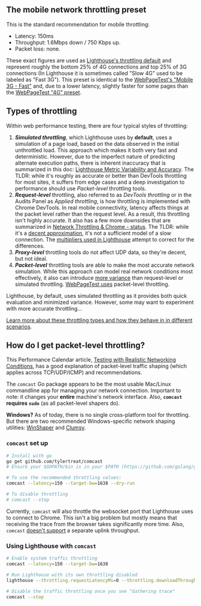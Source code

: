 
## The mobile network throttling preset

This is the standard recommendation for mobile throttling:

- Latency: 150ms
- Throughput: 1.6Mbps down / 750 Kbps up.
- Packet loss: none.

These exact figures are used as [Lighthouse's throttling default](https://github.com/GoogleChrome/lighthouse/blob/8f500e00243e07ef0a80b39334bedcc8ddc8d3d0/lighthouse-core/config/constants.js#L19-L26) and represent roughly the bottom 25% of 4G connections and top 25% of 3G connections (In Lighthouse it is sometimes called "Slow 4G" used to be labeled as "Fast 3G"). This preset is identical to the [WebPageTest's "Mobile 3G - Fast"](https://github.com/WPO-Foundation/webpagetest/blob/master/www/settings/connectivity.ini.sample) and, due to a lower latency, slightly faster for some pages than the [WebPageTest "4G" preset](https://github.com/WPO-Foundation/webpagetest/blob/master/www/settings/connectivity.ini.sample).

## Types of throttling

Within web performance testing, there are four typical styles of throttling:

1. **_Simulated throttling_**, which Lighthouse uses by **default**, uses a simulation of a page load, based on the data observed in the initial unthrottled load. This approach which makes it both very fast and deterministic. However, due to the imperfect nature of predicting alternate execution paths, there is inherent inaccuracy that is summarized in this doc: [Lighthouse Metric Variability and Accuracy](https://docs.google.com/document/d/1BqtL-nG53rxWOI5RO0pItSRPowZVnYJ_gBEQCJ5EeUE/edit). The TLDR: while it's roughly as accurate or better than DevTools throttling for most sites, it suffers from edge cases and a deep investigation to performance should use _Packet-level_ throttling tools.
1. **_Request-level_** throttling, also referred to as _DevTools throttling_ or in the Audits Panel as _Applied throttling_, is how throttling is implemented with Chrome DevTools. In real mobile connectivity, latency affects things at the packet level rather than the request level. As a result, this throttling isn't highly accurate. It also has a few more downsides that are summarized in [Network Throttling & Chrome - status](https://docs.google.com/document/d/1TwWLaLAfnBfbk5_ZzpGXegPapCIfyzT4MWuZgspKUAQ/edit). The TLDR: while it's a [decent approximation](https://docs.google.com/document/d/10lfVdS1iDWCRKQXPfbxEn4Or99D64mvNlugP1AQuFlE/edit), it's not a sufficient model of a slow connection. The [multipliers used in Lighthouse](https://github.com/GoogleChrome/lighthouse/blob/3be483287a530fb560c843b7299ef9cfe91ce1cc/lighthouse-core/lib/emulation.js#L33-L39) attempt to correct for the differences.
1. **_Proxy-level_** throttling tools do not affect UDP data, so they're decent, but not ideal.
1. **_Packet-level_** throttling tools are able to make the most accurate network simulation. While this approach can model real network conditions most effectively, it also can introduce [more variance](https://docs.google.com/document/d/1BqtL-nG53rxWOI5RO0pItSRPowZVnYJ_gBEQCJ5EeUE/edit) than request-level or simulated throttling. [WebPageTest uses](https://github.com/WPO-Foundation/wptagent/blob/master/docs/remote_trafficshaping.md) packet-level throttling.

Lighthouse, by default, uses simulated throttling as it provides both quick evaluation and minimized variance. However, some may want to experiment with more accurate throttling...

[Learn more about these throttling types and how they behave in in different scenarios](https://www.debugbear.com/blog/network-throttling-methods).

## How do I get packet-level throttling?

This Performance Calendar article, [Testing with Realistic Networking Conditions](https://calendar.perfplanet.com/2016/testing-with-realistic-networking-conditions/), has a good explanation of packet-level traffic shaping (which applies across TCP/UDP/ICMP) and recommendations.

The `comcast` Go package appears to be the most usable Mac/Linux commandline app for managing your network connection. Important to note: it changes your **entire** machine's network interface. Also, **`comcast` requires `sudo`** (as all packet-level shapers do).

**Windows?** As of today, there is no single cross-platform tool for throttling. But there are two recommended Windows-specific network shaping utilities: [WinShaper](https://calendar.perfplanet.com/2016/testing-with-realistic-networking-conditions/#introducing_winshaper) and [Clumsy](http://jagt.github.io/clumsy/).

### `comcast` set up

```sh
# Install with go
go get github.com/tylertreat/comcast
# Ensure your $GOPATH/bin is in your $PATH (https://github.com/golang/go/wiki/GOPATH)

# To use the recommended throttling values:
comcast --latency=150 --target-bw=1638 --dry-run

# To disable throttling
# comcast --stop
```

Currently, `comcast` will also throttle the websocket port that Lighthouse uses to connect to Chrome. This isn't a big problem but mostly means that receiving the trace from the browser takes significantly more time. Also, `comcast` [doesn't support](https://github.com/tylertreat/comcast/issues/17) a separate uplink throughput.

### Using Lighthouse with `comcast`

```sh
# Enable system traffic throttling
comcast --latency=150 --target-bw=1638

# Run Lighthouse with its own throttling disabled
lighthouse --throttling.requestLatencyMs=0 --throttling.downloadThroughputKbps=0 --throttling.uploadThroughputKbps=0 # ...

# Disable the traffic throttling once you see "Gathering trace"
comcast --stop
```
